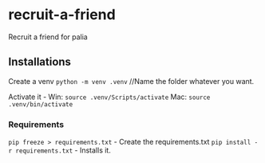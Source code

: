# recruit-a-friend
Recruit a friend for palia



## Installations

Create a venv `python -m venv .venv` //Name the folder whatever you want.

Activate it - Win: `source .venv/Scripts/activate` Mac: `source .venv/bin/activate`

### Requirements

`pip freeze > requirements.txt` - Create the requirements.txt
`pip install -r requirements.txt` - Installs it.